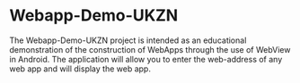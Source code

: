 # Webapp-Demo-UKZN
The Webapp-Demo-UKZN project is intended as an educational demonstration of the construction of WebApps through the use of WebView in Android. The application will allow you to enter the web-address of any web app and will display the web app. 



<!--stackedit_data:
eyJoaXN0b3J5IjpbMTExNzEzMzQ2OF19
-->